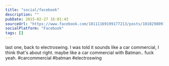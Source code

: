 ```yaml
---
title: "social/facebook"
description: ""
pubDate: 2015-02-27 16:01:43
sourceUrl: "https://www.facebook.com/10111169199177213/posts/10102980917329673"
socialPlatform: "Facebook"
tags: []
---
```


last one, back to electroswing. I was told it sounds like a car commercial, I think that's about right. maybe like a car commercial with Batman.. fuck yeah. #carcommercial #batman #electroswing


